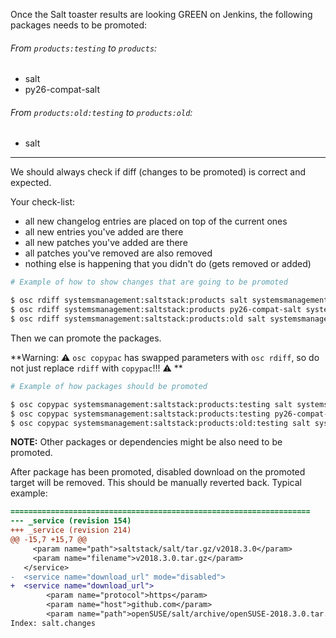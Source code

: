 Once the Salt toaster results are looking GREEN on Jenkins, the following packages needs to be promoted:

###### From `products:testing` to `products`:
  - salt
  - py26-compat-salt

###### From `products:old:testing` to `products:old`:
  - salt

----

We should always check if diff (changes to be promoted) is correct and expected.

Your check-list:

- all new changelog entries are placed on top of the current ones
- all new entries you've added are there
- all new patches you've added are there
- all patches you've removed are also removed
- nothing else is happening that you didn't do (gets removed or added)


```bash
# Example of how to show changes that are going to be promoted

$ osc rdiff systemsmanagement:saltstack:products salt systemsmanagement:saltstack:products:testing
$ osc rdiff systemsmanagement:saltstack:products py26-compat-salt systemsmanagement:saltstack:products:testing
$ osc rdiff systemsmanagement:saltstack:products:old salt systemsmanagement:saltstack:products:old:testing
```

Then we can promote the packages.

**Warning: :warning: `osc copypac` has swapped parameters with `osc rdiff`, so do not just replace `rdiff` with `copypac`!!! :warning: **

```bash
# Example of how packages should be promoted

$ osc copypac systemsmanagement:saltstack:products:testing salt systemsmanagement:saltstack:products
$ osc copypac systemsmanagement:saltstack:products:testing py26-compat-salt systemsmanagement:saltstack:products
$ osc copypac systemsmanagement:saltstack:products:old:testing salt systemsmanagement:saltstack:products:old
```

**NOTE:** Other packages or dependencies might be also need to be promoted.


After package has been promoted, disabled download on the promoted target will be removed. This should be manually reverted back. Typical example:

```diff
===================================================================
--- _service (revision 154)
+++ _service (revision 214)
@@ -15,7 +15,7 @@
     <param name="path">saltstack/salt/tar.gz/v2018.3.0</param>
     <param name="filename">v2018.3.0.tar.gz</param>
   </service>
-  <service name="download_url" mode="disabled">
+  <service name="download_url">
        <param name="protocol">https</param>
        <param name="host">github.com</param>
        <param name="path">openSUSE/salt/archive/openSUSE-2018.3.0.tar.gz</param>
Index: salt.changes
```

